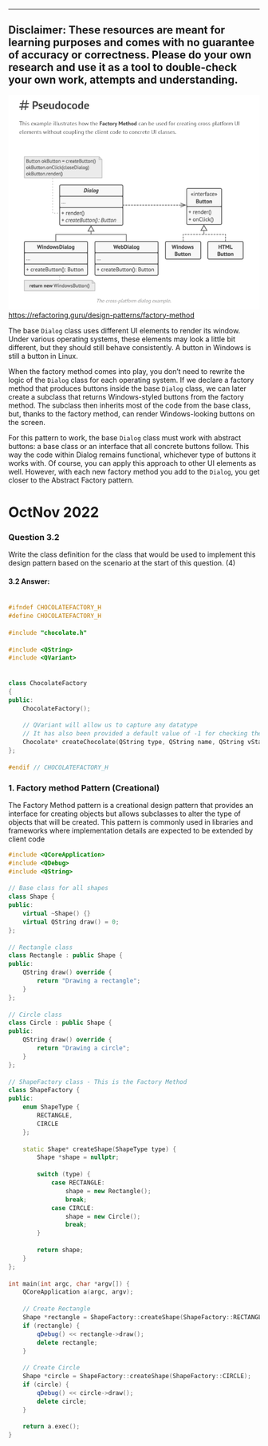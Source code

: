 
---
**Disclaimer**:
These resources are meant for learning purposes and comes with no guarantee of accuracy or correctness.
Please do your own research and use it as a tool to double-check your own work, attempts and understanding.
---

![DesignPattern_FactoryMethod.png](..%2FResources%2FDesignPattern_FactoryMethod.png)
https://refactoring.guru/design-patterns/factory-method

The base `Dialog` class uses different UI elements to render its window. Under various operating systems, these elements may look a little bit different, but they should still behave consistently. 
A button in Windows is still a button in Linux.

When the factory method comes into play, you don’t need to rewrite the logic of the `Dialog` class 
for each operating system. If we declare a factory method that produces buttons inside the base 
`Dialog` class, we can later create a subclass that returns Windows-styled buttons from the factory 
method. The subclass then inherits most of the code from the base class, but, thanks to the factory 
method, can render Windows-looking buttons on the screen.

For this pattern to work, the base `Dialog` class must work with abstract buttons: a base class or 
an interface that all concrete buttons follow. This way the code within Dialog remains functional, 
whichever type of buttons it works with.
Of course, you can apply this approach to other UI elements as well. However, with each new factory 
method you add to the `Dialog`, you get closer to the Abstract Factory pattern.

# OctNov 2022
### Question 3.2
Write the class definition for the class that would be used to implement this design pattern
based on the scenario at the start of this question. (4)

#### 3.2 Answer:
```c++

#ifndef CHOCOLATEFACTORY_H
#define CHOCOLATEFACTORY_H

#include "chocolate.h"

#include <QString>
#include <QVariant>


class ChocolateFactory
{
public:
    ChocolateFactory();

    // QVariant will allow us to capture any datatype
    // It has also been provided a default value of -1 for checking the input in the various constructors
    Chocolate* createChocolate(QString type, QString name, QString vStatus, QVariant item = -1);
};

#endif // CHOCOLATEFACTORY_H
```

### 1. Factory method Pattern (Creational)

The Factory Method pattern is a creational design pattern that provides an interface for creating objects but allows subclasses to alter the type of objects that will be created. This pattern is commonly used in libraries and frameworks where implementation details are expected to be extended by client code

```c++
#include <QCoreApplication>
#include <QDebug>
#include <QString>

// Base class for all shapes
class Shape {
public:
    virtual ~Shape() {}
    virtual QString draw() = 0;
};

// Rectangle class
class Rectangle : public Shape {
public:
    QString draw() override {
        return "Drawing a rectangle";
    }
};

// Circle class
class Circle : public Shape {
public:
    QString draw() override {
        return "Drawing a circle";
    }
};

// ShapeFactory class - This is the Factory Method
class ShapeFactory {
public:
    enum ShapeType {
        RECTANGLE,
        CIRCLE
    };

    static Shape* createShape(ShapeType type) {
        Shape *shape = nullptr;

        switch (type) {
            case RECTANGLE:
                shape = new Rectangle();
                break;
            case CIRCLE:
                shape = new Circle();
                break;
        }

        return shape;
    }
};

int main(int argc, char *argv[]) {
    QCoreApplication a(argc, argv);

    // Create Rectangle
    Shape *rectangle = ShapeFactory::createShape(ShapeFactory::RECTANGLE);
    if (rectangle) {
        qDebug() << rectangle->draw();
        delete rectangle;
    }

    // Create Circle
    Shape *circle = ShapeFactory::createShape(ShapeFactory::CIRCLE);
    if (circle) {
        qDebug() << circle->draw();
        delete circle;
    }

    return a.exec();
}

```
